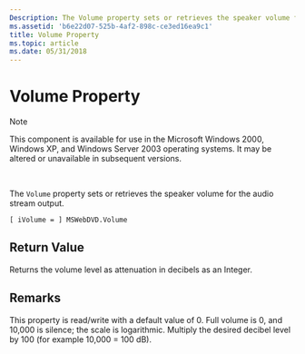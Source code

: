 ```yaml
---
Description: The Volume property sets or retrieves the speaker volume for the audio stream output.
ms.assetid: 'b6e22d07-525b-4af2-898c-ce3ed16ea9c1'
title: Volume Property
ms.topic: article
ms.date: 05/31/2018
---
```


# Volume Property

> [!Note]  
> This component is available for use in the Microsoft Windows 2000, Windows XP, and Windows Server 2003 operating systems. It may be altered or unavailable in subsequent versions.

 

The `Volume` property sets or retrieves the speaker volume for the audio stream output.

``` syntax
[ iVolume = ] MSWebDVD.Volume
```

## Return Value

Returns the volume level as attenuation in decibels as an Integer.

## Remarks

This property is read/write with a default value of 0. Full volume is 0, and 10,000 is silence; the scale is logarithmic. Multiply the desired decibel level by 100 (for example 10,000 = 100 dB).

 

 



